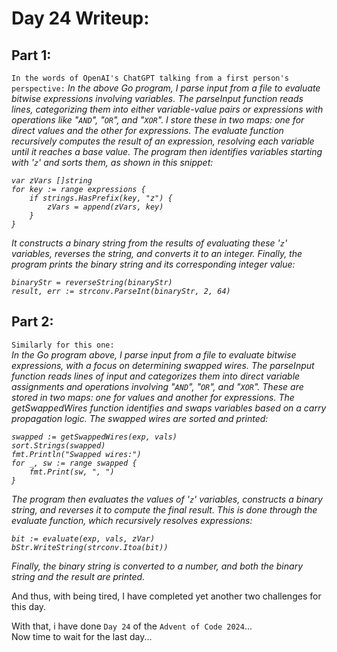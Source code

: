 # Day 24 Writeup:
## Part 1:
``In the words of OpenAI's ChatGPT talking from a first person's perspective:``
<i>In the above Go program, I parse input from a file to evaluate bitwise expressions involving variables. The parseInput function reads lines, categorizing them into either variable-value pairs or expressions with operations like "`AND`", "`OR`", and "`XOR`". I store these in two maps: one for direct values and the other for expressions. The evaluate function recursively computes the result of an expression, resolving each variable until it reaches a base value. The program then identifies variables starting with '`z`' and sorts them, as shown in this snippet:
```
var zVars []string
for key := range expressions {
    if strings.HasPrefix(key, "z") {
        zVars = append(zVars, key)
    }
}
```
It constructs a binary string from the results of evaluating these '`z`' variables, reverses the string, and converts it to an integer. Finally, the program prints the binary string and its corresponding integer value:
```
binaryStr = reverseString(binaryStr)
result, err := strconv.ParseInt(binaryStr, 2, 64)
```
</i>

## Part 2:
``Similarly for this one:``<br>
<i>
In the Go program above, I parse input from a file to evaluate bitwise expressions, with a focus on determining swapped wires. The parseInput function reads lines of input and categorizes them into direct variable assignments and operations involving "`AND`", "`OR`", and "`XOR`". These are stored in two maps: one for values and another for expressions. The getSwappedWires function identifies and swaps variables based on a carry propagation logic. The swapped wires are sorted and printed:
```
swapped := getSwappedWires(exp, vals)
sort.Strings(swapped)
fmt.Println("Swapped wires:")
for _, sw := range swapped {
    fmt.Print(sw, ", ")
}
```
The program then evaluates the values of '`z`' variables, constructs a binary string, and reverses it to compute the final result. This is done through the evaluate function, which recursively resolves expressions:
```
bit := evaluate(exp, vals, zVar)
bStr.WriteString(strconv.Itoa(bit))
```
Finally, the binary string is converted to a number, and both the binary string and the result are printed.</i>

And thus, with being tired, I have completed yet another two challenges for this day.

With that, i have done ``Day 24`` of the ``Advent of Code 2024``...<br>
Now time to wait for the last day...




